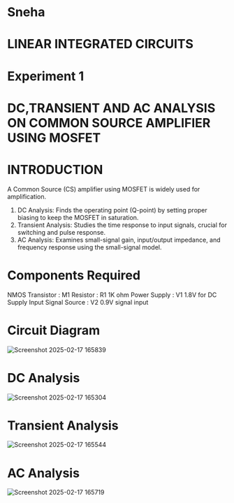 # Sneha
# LINEAR INTEGRATED CIRCUITS
# Experiment 1
# DC,TRANSIENT AND AC ANALYSIS ON COMMON SOURCE AMPLIFIER USING MOSFET
# INTRODUCTION
A Common Source (CS) amplifier using MOSFET is widely used for amplification.
1. DC Analysis: Finds the operating point (Q-point) by setting proper biasing to keep the MOSFET in saturation.
2. Transient Analysis: Studies the time response to input signals, crucial for switching and pulse response.
3. AC Analysis: Examines small-signal gain, input/output impedance, and frequency response using the small-signal model.
# Components Required
NMOS Transistor : M1
Resistor : R1 1K ohm
Power Supply : V1 1.8V for DC Supply
Input Signal Source : V2 0.9V signal input

# Circuit Diagram
![Screenshot 2025-02-17 165839](https://github.com/user-attachments/assets/7288202d-dcc9-4d18-b716-29c0d3fcd9bf)
# DC Analysis 
![Screenshot 2025-02-17 165304](https://github.com/user-attachments/assets/08e8fdaa-b415-4bd9-981b-a532027a210d)
# Transient Analysis
![Screenshot 2025-02-17 165544](https://github.com/user-attachments/assets/6d1e8ad1-a7e6-4742-bc02-fa53f91b19b9)
# AC Analysis
![Screenshot 2025-02-17 165719](https://github.com/user-attachments/assets/12c78491-06a8-49a4-9d53-04e14121b87e)
